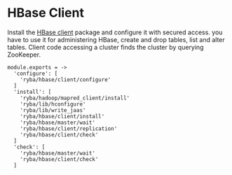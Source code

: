 
# HBase Client

Install the [HBase client](https://hbase.apache.org/apidocs/org/apache/hadoop/hbase/client/package-summary.html) package and configure it with secured access.
you have to use it for administering HBase, create and drop tables, list and alter tables.
Client code accessing a cluster finds the cluster by querying ZooKeeper.

    module.exports = ->
      'configure': [
        'ryba/hbase/client/configure'
      ]
      'install': [
        'ryba/hadoop/mapred_client/install' 
        'ryba/lib/hconfigure'
        'ryba/lib/write_jaas'
        'ryba/hbase/client/install'
        'ryba/hbase/master/wait'
        'ryba/hbase/client/replication'
        'ryba/hbase/client/check'
      ]
      'check': [
        'ryba/hbase/master/wait'
        'ryba/hbase/client/check'
      ]
